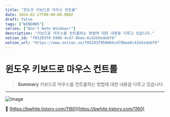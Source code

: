 ```yaml
---
title: "윈도우 키보드로 마우스 컨트롤"
date: 2024-02-27T00:00:00.000Z
draft: false
tags: ["WINDOWS"]
series: ["Don't Hate Windows!"]
description: "키보드로 마우스를 컨트롤하는 방법에 대한 내용을 다루고 있습니다."
notion_id: "f05203f9-5906-4cd7-8bee-6c42b5edebf0"
notion_url: "https://www.notion.so/f05203f959064cd78bee6c42b5edebf0"
---
```


# 윈도우 키보드로 마우스 컨트롤

> **Summary**
> 키보드로 마우스를 컨트롤하는 방법에 대한 내용을 다루고 있습니다.

---

![Image](https://prod-files-secure.s3.us-west-2.amazonaws.com/09ccd4d5-876c-4bba-bbdf-cc77a0a11257/b633b92d-c5b1-4f5a-ac7f-81ef2b4d4afa/Untitled.png?X-Amz-Algorithm=AWS4-HMAC-SHA256&X-Amz-Content-Sha256=UNSIGNED-PAYLOAD&X-Amz-Credential=ASIAZI2LB466R4H2B2HW%2F20250724%2Fus-west-2%2Fs3%2Faws4_request&X-Amz-Date=20250724T115758Z&X-Amz-Expires=3600&X-Amz-Security-Token=IQoJb3JpZ2luX2VjEAMaCXVzLXdlc3QtMiJIMEYCIQCWC6AIWjeKmHiXUub%2FS0HOAHWF8VXSinKw7TOCSpsc3wIhAM5Bv61G3Mlcw%2B%2FPDcia8ZqUW0LnfhnvaaCTCeug4mIwKv8DCCwQABoMNjM3NDIzMTgzODA1Igx%2FeNI5VoXfIToTsVQq3APC%2F%2FImQ0P9I7uqeSJSrhDGHnhIEUpGgcbo7bphzDDmOyOUA%2F3FFlFYihzMsHmVwGyRrL1AhEg%2F%2F22zFmbrWH0CojvUhyiYqMJODYh9Oa0xwCBxOF%2F5aB8AjIEo69NpcqXW0myoV%2BRKidwwLkAyBVXDMrAQGKjrukWWqe%2B1LSRb5FlmPXu1555yq6I4Lo8ZhWDyLtXVK67wUfrJNU6sDPsjFZAEh1uxK3UJN1nQ2VF2Ba3A4OoVsM8iz1O5zYrwKNpJ2u6GKdSqUZqLAth55lE1bCui5ZoqEd%2BuhEtefvqUEpxQDTR7mn4N0QnWsrs8jUEfh8o%2Bd3yNeoQNMUNoHqHqYbplFF3Wio4%2FLMQCAkSwtow031oYOtkW%2F72VuEgAte%2B3fqr0oqjNdKrDTNtrTCpdZMotTGcRH%2ByOtaNP1O9U2AelJ8RT3AGgBAr6u9KZWgwrhRkfFtWDS%2FCFWkpAL5V0IQpAdDmbvBJl9imMECWHFDLl%2FZP%2BKQrc5VEBQMb4YbV3PrR5ZpaFTczK4UhNZEKcukIxjxY9OlfTP%2BC0GdAsR7KvtsRKJzzYRXpiq73cXeAHYd5aGdBzcdrITT7mMhbVBsqYmVGVvaC8RBvCrV8lzcpgOOjC1pPvugwbYTClm4jEBjqkAYUufiepEMRnDiCSFtTBIMKuE%2Bb4s9KkO8NiHzFyJ64dIf8HaG9OGaEVGRwhgLo%2B2MlV3d7vw%2BDf95yGBrjG510k92hTW%2Bzb5Jpav0e4zcZn%2Fx5fwX8ojRMFbWGZwMdaeR9h1UWF8gBVFzIjjp3%2BytXHf10A4%2FdOAy9j5vUxXxmipxuCZ722LS4%2BdubKavjr1FXF91cc%2FCjGIpreebcrlWmp1VL6&X-Amz-Signature=fbf5bc87fea7aae9e5153211b2fee990e7ae520fee45bc715e121283cf170cc9&X-Amz-SignedHeaders=host&x-amz-checksum-mode=ENABLED&x-id=GetObject)

🔗 [https://bwhite.tistory.com/1160](https://bwhite.tistory.com/1160)

